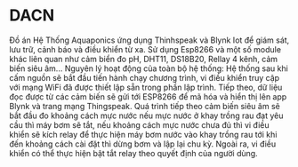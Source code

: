 # DACN
Đồ án Hệ Thống Aquaponics ứng dụng Thinhspeak và Blynk Iot để giám sát, lưu trữ, cảnh báo và điều khiển từ xa.
Sử dụng Esp8266 và một số module khác liên quan như cảm biển đo pH, DHT11, DS18B20, Rellay 4 kênh, cảm biến siêu âm...
Nguyên lý hoạt động của toàn bộ hệ thống:
      Hệ thống sau khi cấm nguồn sẽ bắt đầu tiến hành chạy chương trình, vi điều khiển truy cập với 
      mạng WiFi đã được thiết lập sẵn trong phần lập trình. Tiếp theo, dữ liệu đọc được từ các cảm biến sẽ gửi tới ESP8266 để
      mã hóa và hiển thị lên app Blynk và trang mạng Thingspeak. Quá trình tiếp theo cảm biến siêu âm sẽ bắt đầu đo khoảng cách 
      mực nước nếu mực nước ở khay trồng rau đạt yêu cầu thì máy bơm sẽ tắt, nếu khoảng cách mực nước chưa đủ thì vi điều khiển sẽ kích 
      relay để thực hiện máy bơm nước vào khay trồng rau tới khi đến khoảng cách cài đặt thì dừng bơm và lập lại chu kỳ. 
      Ngoài ra, vi điều khiển có thể thực hiện bật tắt relay theo quyết định của người dùng.
